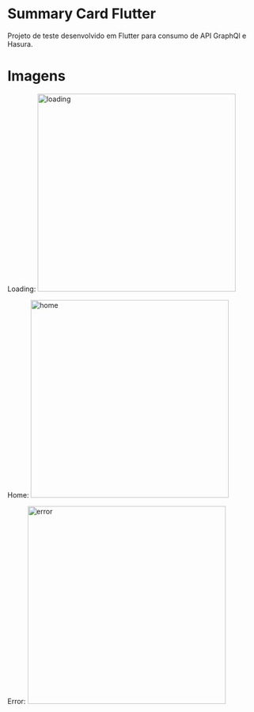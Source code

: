 # Summary Card Flutter

Projeto de teste desenvolvido em Flutter para consumo de API GraphQl e Hasura.

# Imagens

Loading:
<img src="https://i.imgur.com/mWmSCpU.png" alt="loading" height="400">

Home:
<img src="https://i.imgur.com/tKnomcn.png" alt="home" height="400">

Error:
<img src="https://i.imgur.com/iyZeIyp.png" alt="error" height="400">
